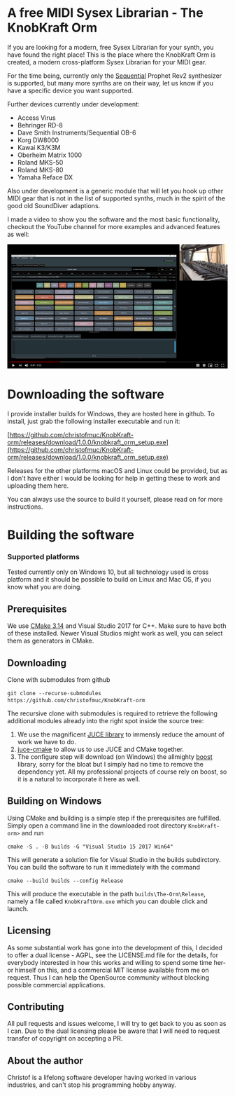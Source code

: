 # A free MIDI Sysex Librarian - The KnobKraft Orm

If you are looking for a modern, free Sysex Librarian for your synth, you have found the right place! This is the place where the KnobKraft Orm is created, a modern cross-platform Sysex Librarian for your MIDI gear.

For the time being, currently only the [Sequential](https://www.sequential.com/) Prophet Rev2 synthesizer is supported, but many more synths are on their way, let us know if you have a specific device you want supported.

Further devices currently under development:

* Access Virus
* Behringer RD-8
* Dave Smith Instruments/Sequential OB-6
* Korg DW8000
* Kawai K3/K3M
* Oberheim Matrix 1000
* Roland MKS-50
* Roland MKS-80
* Yamaha Reface DX

Also under development is a generic module that will let you hook up other MIDI gear that is not in the list of supported synths, much in the spirit of the good old SoundDiver adaptions. 

I made a video to show you the software and the most basic functionality, checkout the YouTube channel for more examples and advanced features as well:

[![](youtube-screenshot.PNG)](https://youtu.be/lPoFOVpTANM)

# Downloading the software

I provide installer builds for Windows, they are hosted here in github. To install, just grab the following installer executable and run it:

[https://github.com/christofmuc/KnobKraft-orm/releases/download/1.0.0/knobkraft_orm_setup.exe](https://github.com/christofmuc/KnobKraft-orm/releases/download/1.0.0/knobkraft_orm_setup.exe)

Releases for the other platforms macOS and Linux could be provided, but as I don't have either I would be looking for help in getting these to work and uploading them here.

You can always use the source to build it yourself, please read on for more instructions.

# Building the software

### Supported platforms

Tested currently only on Windows 10, but all technology used is cross platform and it should be possible to build on Linux and Mac OS, if you know what you are doing.

## Prerequisites

We use [CMake 3.14](https://cmake.org/) and Visual Studio 2017 for C++. Make sure to have both of these installed. Newer Visual Studios might work as well, you can select them as generators in CMake. 

## Downloading

Clone with submodules from github

    git clone --recurse-submodules https://github.com/christofmuc/KnobKraft-orm

The recursive clone with  submodules is required to retrieve the following additional modules already into the right spot inside the source tree:

1. We use the magnificent [JUCE library](https://juce.com/) to immensly reduce the amount of work we have to do. 
6. [juce-cmake](https://github.com/remymuller/juce-cmake) to allow us to use JUCE and CMake together.
4. The configure step will download (on Windows) the allmighty [boost](https://www.boost.org/) library, sorry for the bloat but I simply had no time to remove the dependency yet. All my professional projects of course rely on boost, so it is a natural to incorporate it here as well.

## Building on Windows

Using CMake and building is a simple step if the prerequisites are fulfilled. Simply open a command line in the downloaded root directory `KnobKraft-orm>` and run

    cmake -S . -B builds -G "Visual Studio 15 2017 Win64"

This will generate a solution file for Visual Studio in the builds subdirctory. You can build the software to run it immediately with the command

    cmake --build builds --config Release

This will produce the executable in the path `builds\The-Orm\Release`, namely a file called `KnobKraftOrm.exe` which you can double click and launch.

## Licensing

As some substantial work has gone into the development of this, I decided to offer a dual license - AGPL, see the LICENSE.md file for the details, for everybody interested in how this works and willing to spend some time her- or himself on this, and a commercial MIT license available from me on request. Thus I can help the OpenSource community without blocking possible commercial applications.

## Contributing

All pull requests and issues welcome, I will try to get back to you as soon as I can. Due to the dual licensing please be aware that I will need to request transfer of copyright on accepting a PR. 

## About the author

Christof is a lifelong software developer having worked in various industries, and can't stop his programming hobby anyway. 
